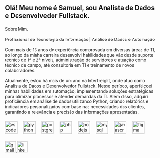 <h2 align="left">Olá! Meu nome é Samuel, sou Analista de Dados e Desenvolvedor Fullstack.</h2>

###

<p align="left">Sobre Mim.<br><br>Profissional de Tecnologia da Informação | Análise de Dados e Automação<br><br>Com mais de 13 anos de experiência comprovada em diversas áreas de TI, ao longo da minha carreira desenvolvi habilidades que vão desde suporte técnico de 1º e 2º níveis, administração de servidores e atuação como técnico de campo, até consultoria em TI e treinamento de novos colaboradores.<br><br>Atualmente, estou há mais de um ano na Interfreight, onde atuo como Analista de Dados e Desenvolvedor Fullstack. Nesse período, aperfeiçoei minhas habilidades em automação, implementando soluções estratégicas para otimizar processos e atender demandas da TI. Além disso, adquiri proficiência em análise de dados utilizando Python, criando relatórios e indicadores personalizados com base nas necessidades dos clientes, garantindo a relevância e precisão das informações apresentadas.</p>

###

<div align="left">
  <img src="https://cdn.jsdelivr.net/gh/devicons/devicon/icons/vscode/vscode-original.svg" height="40" alt="vscode logo"  />
  <img width="12" />
  <img src="https://cdn.jsdelivr.net/gh/devicons/devicon/icons/python/python-original.svg" height="40" alt="python logo"  />
  <img width="12" />
  <img src="https://cdn.jsdelivr.net/gh/devicons/devicon/icons/postgresql/postgresql-original.svg" height="40" alt="postgresql logo"  />
  <img width="12" />
  <img src="https://cdn.jsdelivr.net/gh/devicons/devicon/icons/php/php-original.svg" height="40" alt="php logo"  />
  <img width="12" />
  <img src="https://cdn.jsdelivr.net/gh/devicons/devicon/icons/nodejs/nodejs-original.svg" height="40" alt="nodejs logo"  />
  <img width="12" />
  <img src="https://cdn.jsdelivr.net/gh/devicons/devicon/icons/mysql/mysql-original.svg" height="40" alt="mysql logo"  />
  <img width="12" />
  <img src="https://cdn.jsdelivr.net/gh/devicons/devicon/icons/javascript/javascript-original.svg" height="40" alt="javascript logo"  />
  <img width="12" />
  <img src="https://cdn.jsdelivr.net/gh/devicons/devicon/icons/figma/figma-original.svg" height="40" alt="figma logo"  />
</div>

###

<div align="left">
  <a href="malito:sbarbosa25@gmail.com" target="_blank">
    <img src="https://img.shields.io/static/v1?message=Gmail&logo=gmail&label=&color=D14836&logoColor=white&labelColor=&style=for-the-badge" height="35" alt="gmail logo"  />
  </a>
  <a href="https://www.linkedin.com/in/samuel-reis-santos/" target="_blank">
    <img src="https://img.shields.io/static/v1?message=LinkedIn&logo=linkedin&label=&color=0077B5&logoColor=white&labelColor=&style=for-the-badge" height="35" alt="linkedin logo"  />
  </a>
</div>

###
